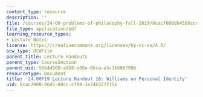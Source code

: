 ```yaml
---
content_type: resource
description: ''
file: /courses/24-00-problems-of-philosophy-fall-2019/8cac7008d64588cccf993e74b327715e_MIT24_00F19_lecturehandout16.pdf
file_type: application/pdf
learning_resource_types:
- Lecture Notes
license: https://creativecommons.org/licenses/by-nc-sa/4.0/
ocw_type: OCWFile
parent_title: Lecture Handouts
parent_type: CourseSection
parent_uid: 5664d568-a968-a00a-86ca-e5c36608708b
resourcetype: Document
title: '24.00F19 Lecture Handout 16: Williams on Personal Identity'
uid: 8cac7008-d645-88cc-cf99-3e74b327715e
---
```

